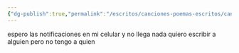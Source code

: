 ```yaml
---
{"dg-publish":true,"permalink":"/escritos/canciones-poemas-escritos/canciones-poemas-escritos/notificaciones/"}
---
```


espero las notificaciones en mi celular 
y no llega nada
quiero escribir a alguien 
pero no tengo a quien
